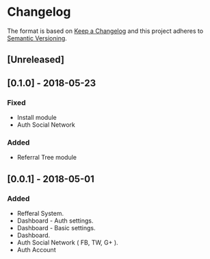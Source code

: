 # Changelog

The format is based on [Keep a Changelog](http://keepachangelog.com/en/1.0.0/)
and this project adheres to [Semantic Versioning](http://semver.org/spec/v2.0.0.html).

## [Unreleased]

## [0.1.0] - 2018-05-23
### Fixed
- Install module
- Auth Social Network

### Added
- Referral Tree module

## [0.0.1] - 2018-05-01
### Added
- Refferal System.
- Dashboard - Auth settings.
- Dashboard - Basic settings.
- Dashboard.
- Auth Social Network ( FB, TW, G+ ).
- Auth Account